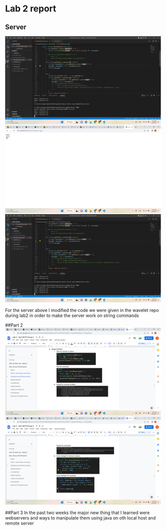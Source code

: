 # Lab 2 report

## Server
![Image](one.png)
![Image](two.png)
![Image](thr.png)

For the server above I modified the code we were given in the wavelet repo during lab2 in order to make the server work on string commands

##Part 2
![Image](fr.png)
![Image](fv.png)

##Part 3
In the past two weeks the major new thing that I learned were webservers and ways to manipulate them using java on oth local host and remote server
